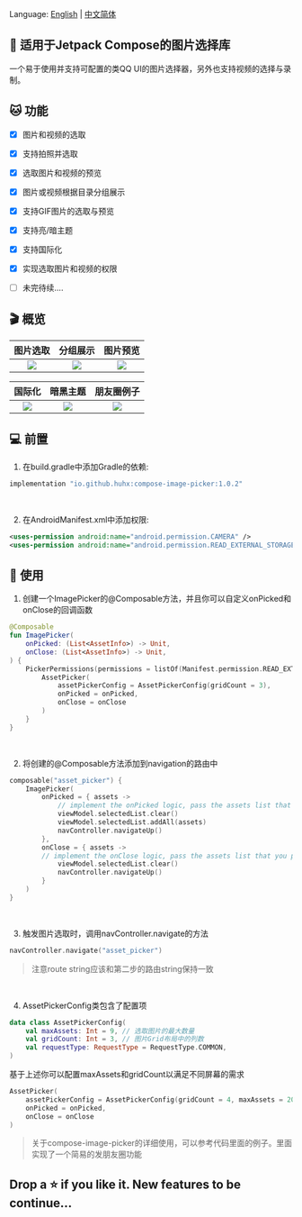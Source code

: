 Language: [English](README.md) | [中文简体](README_ZH.md)

## 📸&nbsp;适用于Jetpack Compose的图片选择库

一个易于使用并支持可配置的类QQ UI的图片选择器，另外也支持视频的选择与录制。


## 🐱&nbsp;功能
- [x] 图片和视频的选取
- [x] 支持拍照并选取
- [x] 选取图片和视频的预览
- [x] 图片或视频根据目录分组展示
- [x] 支持GIF图片的选取与预览
- [x] 支持亮/暗主题
- [x] 支持国际化
- [x] 实现选取图片和视频的权限
- [ ] 未完待续....


## 🎬&nbsp;概览

图片选取    |         分组展示      |       图片预览        |
:-------------------------:|:-------------------------:|:-------------------------:
![](https://user-images.githubusercontent.com/15972372/181038075-b268f17b-9799-4a87-9dec-bbd865fe516e.gif)  |  ![](https://user-images.githubusercontent.com/15972372/181038392-d1bf6886-4bba-4a8c-bb14-ea454a0d52ba.gif)  |  ![](https://user-images.githubusercontent.com/15972372/181038444-e54fe454-d158-4b2c-ad7a-95d2e8bfe9a7.gif)

国际化   |         暗黑主题     |        朋友圈例子       |
:-------------------------:|:-------------------------:|:-------------------------:
![](https://user-images.githubusercontent.com/15972372/182802765-0e091698-2994-49e6-8a57-1367fb39ef45.gif)  |  ![](https://user-images.githubusercontent.com/15972372/182802666-a82ef410-2a52-4f7d-854f-425e06e1896a.gif)  |  ![](https://user-images.githubusercontent.com/15972372/182802821-a6c0c2d9-f997-4e89-9e6f-64b9297ec92b.gif)


## 💻&nbsp;前置

1. 在build.gradle中添加Gradle的依赖:
```groovy
implementation "io.github.huhx:compose-image-picker:1.0.2"
```

<br>

2. 在AndroidManifest.xml中添加权限:
```xml
<uses-permission android:name="android.permission.CAMERA" />
<uses-permission android:name="android.permission.READ_EXTERNAL_STORAGE" />
```


## 🎨&nbsp;使用

1. 创建一个ImagePicker的@Composable方法，并且你可以自定义onPicked和onClose的回调函数
```kotlin
@Composable
fun ImagePicker(
    onPicked: (List<AssetInfo>) -> Unit,
    onClose: (List<AssetInfo>) -> Unit,
) {
    PickerPermissions(permissions = listOf(Manifest.permission.READ_EXTERNAL_STORAGE, Manifest.permission.CAMERA)) {
        AssetPicker(
            assetPickerConfig = AssetPickerConfig(gridCount = 3),
            onPicked = onPicked,
            onClose = onClose
        )
    }
}
```
<br>

2. 将创建的@Composable方法添加到navigation的路由中
```kotlin
composable("asset_picker") {
    ImagePicker(
        onPicked = { assets -> 
            // implement the onPicked logic, pass the assets list that you picked
            viewModel.selectedList.clear()
            viewModel.selectedList.addAll(assets)
            navController.navigateUp()
        },
        onClose = { assets ->
        // implement the onClose logic, pass the assets list that you picked
            viewModel.selectedList.clear()
            navController.navigateUp()
        }
    )
}
```
<br>

3. 触发图片选取时，调用navController.navigate的方法
```kotlin
navController.navigate("asset_picker") 
```
> 注意route string应该和第二步的路由string保持一致

<br>

4. AssetPickerConfig类包含了配置项
```kotlin
data class AssetPickerConfig(
    val maxAssets: Int = 9, // 选取图片的最大数量
    val gridCount: Int = 3, // 图片Grid布局中的列数
    val requestType: RequestType = RequestType.COMMON,
)
```
基于上述你可以配置maxAssets和gridCount以满足不同屏幕的需求
```kotlin
AssetPicker(
    assetPickerConfig = AssetPickerConfig(gridCount = 4, maxAssets = 20),
    onPicked = onPicked,
    onClose = onClose
)
```
> 关于compose-image-picker的详细使用，可以参考代码里面的例子。里面实现了一个简易的发朋友圈功能

## Drop a ⭐ if you like it. New features to be continue...


